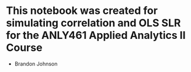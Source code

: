 # This notebook was created for simulating correlation and OLS SLR for the ANLY461 Applied Analytics II Course
* Brandon Johnson
